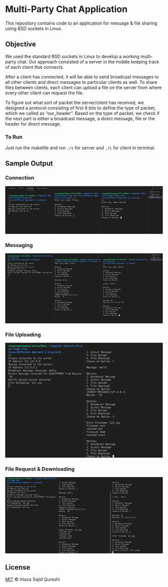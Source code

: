 # Multi-Party Chat Application

This repository contains code to an application for message &amp; file sharing using BSD sockets in Linux.

## Objective

We used the standard BSD sockets in Linux to develop a working multi-party chat.
Our approach consisted of a server in the middle keeping track of each client that connects.

After a client has connected, it will be able to send broadcast messages to all other clients and direct messages to particular clients as well. To share files between clients, each client can upload a file on the server from where every other client can request the file.

To figure out what sort of packet the server/client has received, we designed a protocol consisting of first 8 bits to define the type of packet, which we called as “our_header”. Based on the type of packet, we check if the next part is either a broadcast message, a direct message, file or the header for direct message.

### To Run

Just run the makefile and run ``` ./s ``` for server and ``` ./c ``` for client in terminal. 

## Sample Output

### Connection
![image](.images/1.png)

### Messaging
![image](.images/2.png)

### File Uploading
![image](.images/3.png)

### File Request & Downloading
![image](.images/4.png)


## License

[MIT](LICENSE) © Irtaza Sajid Qureshi
